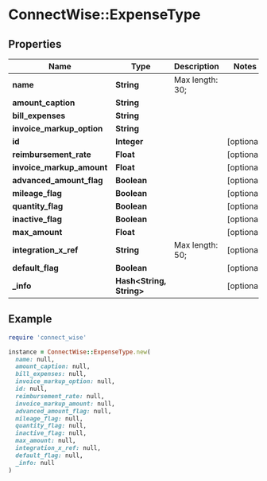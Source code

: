 # ConnectWise::ExpenseType

## Properties

| Name | Type | Description | Notes |
| ---- | ---- | ----------- | ----- |
| **name** | **String** |  Max length: 30; |  |
| **amount_caption** | **String** |  |  |
| **bill_expenses** | **String** |  |  |
| **invoice_markup_option** | **String** |  |  |
| **id** | **Integer** |  | [optional] |
| **reimbursement_rate** | **Float** |  | [optional] |
| **invoice_markup_amount** | **Float** |  | [optional] |
| **advanced_amount_flag** | **Boolean** |  | [optional] |
| **mileage_flag** | **Boolean** |  | [optional] |
| **quantity_flag** | **Boolean** |  | [optional] |
| **inactive_flag** | **Boolean** |  | [optional] |
| **max_amount** | **Float** |  | [optional] |
| **integration_x_ref** | **String** |  Max length: 50; | [optional] |
| **default_flag** | **Boolean** |  | [optional] |
| **_info** | **Hash&lt;String, String&gt;** |  | [optional] |

## Example

```ruby
require 'connect_wise'

instance = ConnectWise::ExpenseType.new(
  name: null,
  amount_caption: null,
  bill_expenses: null,
  invoice_markup_option: null,
  id: null,
  reimbursement_rate: null,
  invoice_markup_amount: null,
  advanced_amount_flag: null,
  mileage_flag: null,
  quantity_flag: null,
  inactive_flag: null,
  max_amount: null,
  integration_x_ref: null,
  default_flag: null,
  _info: null
)
```

